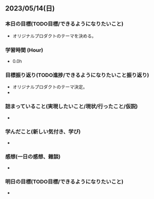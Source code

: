 ## 2023/05/14(日)

### 本日の目標(TODO目標/できるようになりたいこと)

- オリジナルプロダクトのテーマを決める。

### 学習時間 (Hour)

- 0.0h

### 目標振り返り(TODO進捗/できるようになりたいこと振り返り)

- オリジナルプロダクトのテーマ決定。
- 

### 詰まっていること(実現したいこと/現状/行ったこと/仮説)

- 

### 学んだこと(新しい気付き、学び)

- 

### 感想(一日の感想、雜談)

- 

### 明日の目標(TODO目標/できるようになりたいこと)

- 
